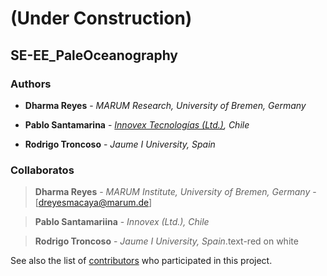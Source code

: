 # (Under Construction)

## SE-EE_PaleOceanography


### Authors

* **Dharma Reyes** - *MARUM Research, University of Bremen, Germany* 

* **Pablo Santamarina** - [*Innovex Tecnologías (Ltd.)*](www.innovex.cl)*, Chile*

* **Rodrigo Troncoso** - *Jaume I University, Spain*



### Collaboratos

> **Dharma Reyes** - *MARUM Institute, University of Bremen, Germany* - [dreyesmacaya@marum.de]

> **Pablo Santamariina** - *Innovex (Ltd.), Chile*

> **Rodrigo Troncoso** - *Jaume I University, Spain*.text-red on white 


See also the list of [contributors](https://github.com/your/project/contributors) who participated in this project.
